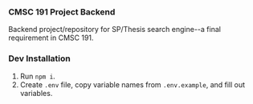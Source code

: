 ### CMSC 191 Project Backend
Backend project/repository for SP/Thesis search engine--a final requirement in CMSC 191.

### Dev Installation
1. Run `npm i`.
2. Create `.env` file, copy variable names from `.env.example`, and fill out variables.